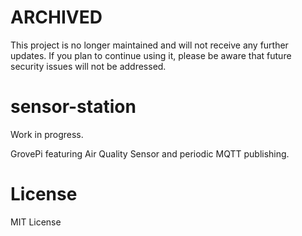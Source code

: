 # ARCHIVED

This project is no longer maintained and will not receive any further updates. If you plan to continue using it, please be aware that future security issues will not be addressed.

# sensor-station

Work in progress.

GrovePi featuring Air Quality Sensor and periodic MQTT publishing.


# License

MIT License
